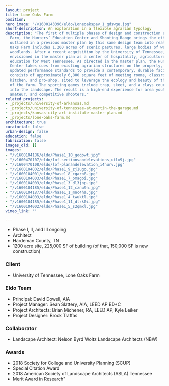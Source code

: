 ```yaml
---
layout: project
title: Lone Oaks Farm
position: 
hero_image: "/v1600143396/eldo/Loneoakspav_1_qdswge.jpg"
short-description: An exploration in a flexible agrarian typology
description: "The first of multiple phases of design and construction at Lone Oaks
  Farm, the Hunters’ Education Center and Shooting Range brings the ethos and goals
  outlined in a previous master plan by this same design team into reality. \n\nLone
  Oaks Farm includes 1,200 acres of scenic pastures, large bodies of water, and protected
  woodlands. After a recent acquisition by the University of Tennessee, the farm was
  envisioned in the master plan as a center of hospitality, agriculture, and youth
  education for West Tennessee. As directed in the master plan, the Hunters’ Education
  Center takes cues from existing agrarian structures on the property, while adopting
  updated performance standards to provide a contemporary, durable facility. The building
  consists of approximately 6,800 square feet of meeting rooms, classroom, catering
  kitchen, and pro-shop, sited to leverage the ecology and beauty of this portion
  of the farm. The sporting games include trap, skeet, and a clays course integrated
  into the landscape. The result is a high-end experience for area youth, 4-H campers,
  amateur, and competitive shooters."
related_projects:
- _projects/university-of-arkansas.md
- _projects/university-of-tennessee-at-martin-the-garage.md
- _projects/kansas-city-art-institute-master-plan.md
- _projects/lone-oaks-farm.md
architecture: true
curatorial: false
urban-design: false
education: false
fabrication: false
images_old: []
images:
- "/v1600104186/eldo/Phase1_10_goqowt.jpg"
- "/v1600470107/eldo/lof-sectionsandelevations_utlx9j.jpg"
- "/v1600470108/eldo/lof-planandelevation_i4hurv.jpg"
- "/v1600104002/eldo/Phase1_9_zj1ugo.jpg"
- "/v1600104001/eldo/Phase1_8_cgarn8.jpg"
- "/v1600104003/eldo/Phase1_7_omagoi.jpg"
- "/v1600104003/eldo/Phase1_3_dl3jnp.jpg"
- "/v1600104185/eldo/Phase1_12_cznu9n.jpg"
- "/v1600104187/eldo/Phase1_1_mnc4ha.jpg"
- "/v1600104003/eldo/Phase1_4_twuktl.jpg"
- "/v1600104185/eldo/Phase1_11_dtrk0i.jpg"
- "/v1600104002/eldo/Phase1_5_s2qmxl.jpg"
vimeo_link: ''

---
```

* Phase I, II, and III ongoing
* Architect
* Hardeman County, TN
* 1200 acre site, 225,000 SF of building (of that, 150,000 SF is new construction)

### Client

* University of Tennessee, Lone Oaks Farm

### Eldo Team

* Principal: David Dowell, AIA
* Project Manager: Sean Slattery, AIA, LEED AP BD+C
* Project Architects: Brian Michener, RA, LEED AP; Kyle Leiker
* Project Designer: Brock Traffas

### Collaborator

* Landscape Architect: Nelson Byrd Woltz Landscape Architects (NBW)

### Awards

* 2018 Society for College and University Planning (SCUP)
* Special Citation Award
* 2018 American Society of Landscape Architects (ASLA) Tennessee
* Merit Award in Research"